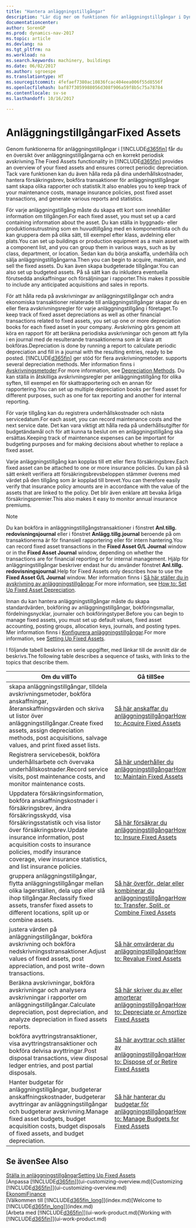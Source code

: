 ```yaml
---
title: "Hantera anläggningstillgångar"
description: "Lär dig mer om funktionen för anläggningstillgångar i Dynamics NAV och få en översikt över hur du arbetar med anläggningstillgångar."
documentationcenter: 
author: SorenGP
ms.prod: dynamics-nav-2017
ms.topic: article
ms.devlang: na
ms.tgt_pltfrm: na
ms.workload: na
ms.search.keywords: machinery, buildings
ms.date: 06/02/2017
ms.author: sgroespe
ms.translationtype: HT
ms.sourcegitcommit: 4fefaef7380ac10836fcac404eea006f55d8556f
ms.openlocfilehash: baf87f3059988056d308f906a59f8b5c75a78784
ms.contentlocale: sv-se
ms.lasthandoff: 10/16/2017

---
```

# <a name="fixed-assets"></a><span data-ttu-id="efdbc-103">Anläggningstillgångar</span><span class="sxs-lookup"><span data-stu-id="efdbc-103">Fixed Assets</span></span>
<span data-ttu-id="efdbc-104">Genom funktionerna för anläggningstillgångar i [!INCLUDE[d365fin](includes/d365fin_md.md)] får du en översikt över anläggningstillgångarna och en korrekt periodisk avskrivning.</span><span class="sxs-lookup"><span data-stu-id="efdbc-104">The Fixed Assets functionality in [!INCLUDE[d365fin](includes/d365fin_md.md)] provides an overview of your fixed assets and ensures correct periodic depreciation.</span></span> <span data-ttu-id="efdbc-105">Tack vare funktionen kan du även hålla reda på dina underhållskostnader, hantera försäkringsbrev, bokföra transaktioner för anläggningstillgångar samt skapa olika rapporter och statistik.</span><span class="sxs-lookup"><span data-stu-id="efdbc-105">It also enables you to keep track of your maintenance costs, manage insurance policies, post fixed asset transactions, and generate various reports and statistics.</span></span>

<span data-ttu-id="efdbc-106">För varje anläggningstillgång måste du skapa ett kort som innehåller information om tillgången.</span><span class="sxs-lookup"><span data-stu-id="efdbc-106">For each fixed asset, you must set up a card containing information about the asset.</span></span> <span data-ttu-id="efdbc-107">Du kan ställa in byggnads- eller produktionsutrustning som en huvudtillgång med en komponentlista och du kan gruppera dem på olika sätt, till exempel efter klass, avdelning eller plats.</span><span class="sxs-lookup"><span data-stu-id="efdbc-107">You can set up buildings or production equipment as a main asset with a component list, and you can group them in various ways, such as by class, department, or location.</span></span> <span data-ttu-id="efdbc-108">Sedan kan du börja anskaffa, underhålla och sälja anläggningstillgångarna.</span><span class="sxs-lookup"><span data-stu-id="efdbc-108">Then you can begin to acquire, maintain, and sell the fixed assets.</span></span> <span data-ttu-id="efdbc-109">Du kan även skapa budgeterade tillgångar.</span><span class="sxs-lookup"><span data-stu-id="efdbc-109">You can also set up budgeted assets.</span></span> <span data-ttu-id="efdbc-110">På så sätt kan du inkludera eventuella förutsedda anskaffningar och försäljningar i rapporter.</span><span class="sxs-lookup"><span data-stu-id="efdbc-110">This makes it possible to include any anticipated acquisitions and sales in reports.</span></span>

<span data-ttu-id="efdbc-111">För att hålla reda på avskrivningar av anläggningstillgångar och andra ekonomiska transaktioner relaterade till anläggningstillgångar skapar du en eller flera avskrivningsregler för varje anläggningstillgång i företaget.</span><span class="sxs-lookup"><span data-stu-id="efdbc-111">To keep track of fixed asset depreciations as well as other financial transactions related to fixed assets, you set up one or more depreciation books for each fixed asset in your company.</span></span> <span data-ttu-id="efdbc-112">Avskrivning görs genom att köra en rapport för att beräkna periodiska avskrivningar och genom att fylla i en journal med de resulterande transaktionerna som är klara att bokföras.</span><span class="sxs-lookup"><span data-stu-id="efdbc-112">Depreciation is done by running a report to calculate periodic depreciation and fill in a journal with the resulting entries, ready to be posted.</span></span> [!INCLUDE[d365fin](includes/d365fin_md.md)]<span data-ttu-id="efdbc-113"> ger stöd för flera avskrivningmetoder.</span><span class="sxs-lookup"><span data-stu-id="efdbc-113"> supports several depreciation methods.</span></span> <span data-ttu-id="efdbc-114">Mer information finns i [Avskrivningsmetoder](fa-depreciation-methods.md).</span><span class="sxs-lookup"><span data-stu-id="efdbc-114">For more information, see [Depreciation Methods](fa-depreciation-methods.md).</span></span> <span data-ttu-id="efdbc-115">Du kan ställa in åtskilliga avskrivningsregler per anläggningstillgång för olika syften, till exempel en för skattrapportering och en annan för rapportering.</span><span class="sxs-lookup"><span data-stu-id="efdbc-115">You can set up multiple depreciation books per fixed asset for different purposes, such as one for tax reporting and another for internal reporting.</span></span>

<span data-ttu-id="efdbc-116">För varje tillgång kan du registrera underhållskostnader och nästa servicedatum.</span><span class="sxs-lookup"><span data-stu-id="efdbc-116">For each asset, you can record maintenance costs and the next service date.</span></span> <span data-ttu-id="efdbc-117">Det kan vara viktigt att hålla reda på underhållsutgifter för budgetändamål och för att kunna ta beslut om en anläggningstillgång ska ersättas.</span><span class="sxs-lookup"><span data-stu-id="efdbc-117">Keeping track of maintenance expenses can be important for budgeting purposes and for making decisions about whether to replace a fixed asset.</span></span>

<span data-ttu-id="efdbc-118">Varje anläggningstillgång kan kopplas till ett eller flera försäkringsbrev.</span><span class="sxs-lookup"><span data-stu-id="efdbc-118">Each fixed asset can be attached to one or more insurance policies.</span></span> <span data-ttu-id="efdbc-119">Du kan på så sätt enkelt verifiera att försäkringsbrevsbeloppen stämmer överens med värdet på den tillgång som är kopplad till brevet.</span><span class="sxs-lookup"><span data-stu-id="efdbc-119">You can therefore easily verify that insurance policy amounts are in accordance with the value of the assets that are linked to the policy.</span></span> <span data-ttu-id="efdbc-120">Det blir även enklare att bevaka årliga försäkringspremier.</span><span class="sxs-lookup"><span data-stu-id="efdbc-120">This also makes it easy to monitor annual insurance premiums.</span></span>

> [!NOTE]  
>   <span data-ttu-id="efdbc-121">Du kan bokföra in anläggningstillgångstransaktioner i fönstret **Anl.tillg. redovisningsjournal** eller i fönstret **Anlägg.tillg.journal** beroende på om transaktionerna är för finansiell rapportering eller för intern hantering.</span><span class="sxs-lookup"><span data-stu-id="efdbc-121">You can record fixed asset transactions in the **Fixed Asset G/L Journal** window or in the **Fixed Asset Journal** window, depending on whether the transactions are for financial reporting or for internal management.</span></span> <span data-ttu-id="efdbc-122">Hjälp för anläggningstillgångar beskriver endast hur du använder fönstret **Anl.tillg. redovisningsjournal**.</span><span class="sxs-lookup"><span data-stu-id="efdbc-122">Help for Fixed Assets only describes how to use the **Fixed Asset G/L Journal** window.</span></span> <span data-ttu-id="efdbc-123">Mer information finns i [Så här ställer du in avskrivning av anläggningstillgångar](fa-how-setup-depreciation.md).</span><span class="sxs-lookup"><span data-stu-id="efdbc-123">For more information, see [How to: Set Up Fixed Asset Depreciation](fa-how-setup-depreciation.md).</span></span>

<span data-ttu-id="efdbc-124">Innan du kan hantera anläggningstillgångar måste du skapa standardvärden, bokföring av anläggningstillgångar, bokföringsmallar, fördelningsnycklar, journaler och bokföringstyper.</span><span class="sxs-lookup"><span data-stu-id="efdbc-124">Before you can begin to manage fixed assets, you must set up default values, fixed asset accounting, posting groups, allocation keys, journals, and posting types.</span></span> <span data-ttu-id="efdbc-125">Mer information finns i [Konfigurera anläggningstillgångar](fa-setup.md).</span><span class="sxs-lookup"><span data-stu-id="efdbc-125">For more information, see [Setting Up Fixed Assets](fa-setup.md).</span></span>

<span data-ttu-id="efdbc-126">I följande tabell beskrivs en serie uppgifter, med länkar till de avsnitt där de beskrivs.</span><span class="sxs-lookup"><span data-stu-id="efdbc-126">The following table describes a sequence of tasks, with links to the topics that describe them.</span></span>

| <span data-ttu-id="efdbc-127">Om du vill</span><span class="sxs-lookup"><span data-stu-id="efdbc-127">To</span></span> | <span data-ttu-id="efdbc-128">Gå till</span><span class="sxs-lookup"><span data-stu-id="efdbc-128">See</span></span> |
| --- | --- |
| <span data-ttu-id="efdbc-129">skapa anläggningstillgångar, tilldela avskrivningsmetoder, bokföra anskaffningar, återanskaffningsvärden och skriva ut listor över anläggningstillgångar.</span><span class="sxs-lookup"><span data-stu-id="efdbc-129">Create fixed assets, assign depreciation methods, post acquisitions, salvage values, and print fixed asset lists.</span></span> |[<span data-ttu-id="efdbc-130">Så här anskaffar du anläggningstillgångar</span><span class="sxs-lookup"><span data-stu-id="efdbc-130">How to: Acquire Fixed Assets</span></span>](fa-how-acquire.md) |
| <span data-ttu-id="efdbc-131">Registrera servicebesök, bokföra underhållsarbete och övervaka underhållskostnader.</span><span class="sxs-lookup"><span data-stu-id="efdbc-131">Record service visits, post maintenance costs, and monitor maintenance costs.</span></span> |[<span data-ttu-id="efdbc-132">Så här underhåller du anläggningstillgångar</span><span class="sxs-lookup"><span data-stu-id="efdbc-132">How to: Maintain Fixed Assets</span></span>](fa-how-maintain.md) |
| <span data-ttu-id="efdbc-133">Uppdatera försäkringsinformation, bokföra anskaffningskostnader i försäkringsbrev, ändra försäkringsskydd, visa försäkringsstatistik och visa listor över försäkringsbrev.</span><span class="sxs-lookup"><span data-stu-id="efdbc-133">Update insurance information, post acquisition costs to insurance policies, modify insurance coverage, view insurance statistics, and list insurance policies.</span></span> |[<span data-ttu-id="efdbc-134">Så här försäkrar du anläggningstillgångar</span><span class="sxs-lookup"><span data-stu-id="efdbc-134">How to: Insure Fixed Assets</span></span>](fa-how-insure.md) |
| <span data-ttu-id="efdbc-135">gruppera anläggningstillgångar, flytta anläggningstillgångar mellan olika lagerställen, dela upp eller slå ihop tillgångar.</span><span class="sxs-lookup"><span data-stu-id="efdbc-135">Reclassify fixed assets, transfer fixed assets to different locations, split up or combine assets.</span></span> |[<span data-ttu-id="efdbc-136">Så här överför, delar eller kombinerar du anläggningstillgångar</span><span class="sxs-lookup"><span data-stu-id="efdbc-136">How to: Transfer, Split, or Combine Fixed Assets</span></span>](fa-how-trans-split-combine.md) |
| <span data-ttu-id="efdbc-137">justera värden på anläggningstillgångar, bokföra avskrivning och bokföra nedskrivningsstransaktioner.</span><span class="sxs-lookup"><span data-stu-id="efdbc-137">Adjust values of fixed assets, post appreciation, and post write-down transactions.</span></span> |[<span data-ttu-id="efdbc-138">Så här omvärderar du anläggningstillgångar</span><span class="sxs-lookup"><span data-stu-id="efdbc-138">How to: Revalue Fixed Assets</span></span>](fa-how-revalue.md) |
| <span data-ttu-id="efdbc-139">Beräkna avskrivningar, bokföra avskrivningar och analysera avskrivningar i rapporter om anläggningstillgångar.</span><span class="sxs-lookup"><span data-stu-id="efdbc-139">Calculate depreciation, post depreciation, and  analyze depreciation in fixed assets reports.</span></span> |[<span data-ttu-id="efdbc-140">Så här skriver du av eller amorterar anläggningstillgångar</span><span class="sxs-lookup"><span data-stu-id="efdbc-140">How to: Depreciate or Amortize Fixed Assets</span></span>](fa-how-depreciate-amortize.md) |
| <span data-ttu-id="efdbc-141">bokföra avyttringstransaktioner, visa avyttringstransaktioner och bokföra delvisa avyttringar.</span><span class="sxs-lookup"><span data-stu-id="efdbc-141">Post disposal transactions, view disposal ledger entries, and post partial disposals.</span></span> |[<span data-ttu-id="efdbc-142">Så här avyttrar och ställer av anläggningstillgångar</span><span class="sxs-lookup"><span data-stu-id="efdbc-142">How to: Dispose of or Retire Fixed Assets</span></span>](fa-how-dispose-retire.md) |
| <span data-ttu-id="efdbc-143">Hanter budgetar för anläggningstillgångar, budgeterar anskaffningskostnader, budgeterar avyttringar av anläggningstillgångar och budgeterar avskrivning.</span><span class="sxs-lookup"><span data-stu-id="efdbc-143">Manage fixed asset budgets, budget acquisition costs, budget disposals of fixed assets, and budget depreciation.</span></span> |[<span data-ttu-id="efdbc-144">Så här hanterar du budgetar för anläggningstillgångar</span><span class="sxs-lookup"><span data-stu-id="efdbc-144">How to: Manage Budgets for Fixed Assets</span></span>](fa-how-manage-budgets.md) |

## <a name="see-also"></a><span data-ttu-id="efdbc-145">Se även</span><span class="sxs-lookup"><span data-stu-id="efdbc-145">See Also</span></span>
[<span data-ttu-id="efdbc-146">Ställa in anläggningstillgångar</span><span class="sxs-lookup"><span data-stu-id="efdbc-146">Setting Up Fixed Assets</span></span>](fa-setup.md)  
<span data-ttu-id="efdbc-147">[Anpassa [!INCLUDE[d365fin](includes/d365fin_md.md)]](ui-customizing-overview.md)</span><span class="sxs-lookup"><span data-stu-id="efdbc-147">[Customizing [!INCLUDE[d365fin](includes/d365fin_md.md)]](ui-customizing-overview.md)</span></span>  
[<span data-ttu-id="efdbc-148">Ekonomi</span><span class="sxs-lookup"><span data-stu-id="efdbc-148">Finance</span></span>](finance.md)  
<span data-ttu-id="efdbc-149">[Välkommen till [!INCLUDE[d365fin_long](includes/d365fin_long_md.md)]](index.md)</span><span class="sxs-lookup"><span data-stu-id="efdbc-149">[Welcome to [!INCLUDE[d365fin_long](includes/d365fin_long_md.md)]](index.md)</span></span>  
<span data-ttu-id="efdbc-150">[Arbeta med [!INCLUDE[d365fin](includes/d365fin_md.md)]](ui-work-product.md)</span><span class="sxs-lookup"><span data-stu-id="efdbc-150">[Working with [!INCLUDE[d365fin](includes/d365fin_md.md)]](ui-work-product.md)</span></span>

